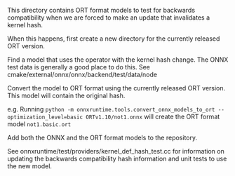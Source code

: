 This directory contains ORT format models to test for backwards compatibility when we are forced to make an update that invalidates a kernel hash.

When this happens, first create a new directory for the currently released ORT version.

Find a model that uses the operator with the kernel hash change. The ONNX test data is generally a good place to do this. See cmake/external/onnx/onnx/backend/test/data/node

Convert the model to ORT format using the currently released ORT version. This model will contain the original hash.

e.g. 
Running `python -m onnxruntime.tools.convert_onnx_models_to_ort --optimization_level=basic ORTv1.10/not1.onnx` 
will create the ORT format model `not1.basic.ort`

Add both the ONNX and the ORT format models to the repository. 

See onnxruntime/test/providers/kernel_def_hash_test.cc for information on updating the backwards compatibility hash
information and unit tests to use the new model.